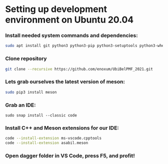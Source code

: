 # Setting up development environment on Ubuntu 20.04

### Install needed system commands and dependencies:

```sh
sudo apt install git python3 python3-pip python3-setuptools python3-wheel ninja-build libglfw3-dev cmake libfmt-dev libtbb-dev clang
```

### Clone repository
```sh
git clone --recursive https://github.com/enoxum/UbiBelPMF_2021.git
```

### Lets grab ourselves the latest version of meson:

```sh
sudo pip3 install meson
```

### Grab an IDE:

```
sudo snap install --classic code
```

### Install C++ and Meson extensions for our IDE:

```sh
code --install-extension ms-vscode.cpptools
code --install-extension asabil.meson
```

### Open dagger folder in VS Code, press F5, and profit!
